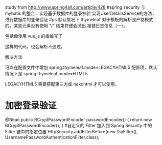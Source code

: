 
study from  http://www.spring4all.com/article/428
#spring security 与 mybatis 的整合，实现基于数据库的登录校验
实现UserDetailsService的方法，进行数据库的登录验证
#ps
默认情况下 thymeleaf 对于模板的解析是严格模式的，某些元素没有使用 "/" 结束符便会抛出 报错日志信息（一）。

包括像使用 vue.js 的库编写了 <div v-cloak></div> 这样的代码，也会解析不通过。

解决方法

可以在配置文件中增加 spring.thymeleaf.mode=LEGACYHTML5 配置项，默认情况下是 spring.thymeleaf.mode=HTML5

LEGACYHTML5 需要搭配第三方库 nekohtml 才可以使用。

# 加密登录验证
   @Bean
    public BCryptPasswordEncoder passwordEncoder() {
        return new BCryptPasswordEncoder();
    }
#自定义的 Filter 加入到 Spring Security 中的 Filter 链中的指定位置
HttpSecurity.addFilterBefore(new DiyFilter(), UsernamePasswordAuthenticationFilter.class);
